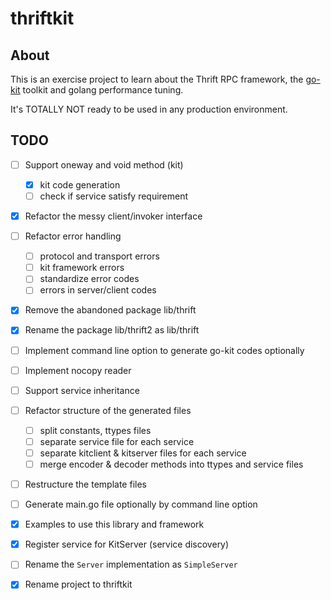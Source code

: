 # thriftkit

## About

This is an exercise project to learn about the Thrift RPC framework, the
[go-kit](https://github.com/go-kit/kit/) toolkit and golang performance tuning.

It's TOTALLY NOT ready to be used in any production environment.

## TODO

- [ ] Support oneway and void method (kit)
  - [x] kit code generation
  - [ ] check if service satisfy requirement

- [x] Refactor the messy client/invoker interface

- [ ] Refactor error handling
  - [ ] protocol and transport errors
  - [ ] kit framework errors
  - [ ] standardize error codes
  - [ ] errors in server/client codes

- [x] Remove the abandoned package lib/thrift

- [x] Rename the package lib/thrift2 as lib/thrift

- [ ] Implement command line option to generate go-kit codes optionally

- [ ] Implement nocopy reader

- [ ] Support service inheritance

- [ ] Refactor structure of the generated files
  - [ ] split constants, ttypes files
  - [ ] separate service file for each service
  - [ ] separate kitclient & kitserver files for each service
  - [ ] merge encoder & decoder methods into ttypes and service files

- [ ] Restructure the template files

- [ ] Generate main.go file optionally by command line option

- [x] Examples to use this library and framework

- [x] Register service for KitServer (service discovery)

- [ ] Rename the `Server` implementation as `SimpleServer`

- [x] Rename project to thriftkit
